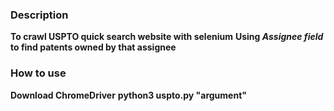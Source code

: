 ### Description
**To crawl USPTO quick search website with selenium**
**Using *Assignee field* to find patents owned by that assignee**

### How to use
**Download ChromeDriver**
**python3 uspto.py "argument"**